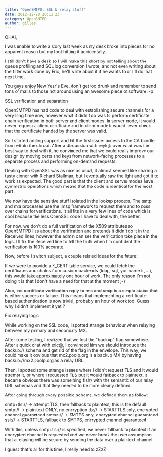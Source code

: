 ```yaml
---
title: "OpenSMTPD: SSL & relay stuff"
date: 2012-12-28 20:11:23
category: OpenSMTPD
author: gilles
---
```


OHAI,

I was unable to write a story last week as my desk broke into pieces for no apparent reason but my foot hitting it accidentally.

I still don't have a desk so I will make this short by not telling about the queue profiling and SQL log conversion I wrote, and not even writing about the filter work done by Eric, he'll write about it if he wants to or I'll do that next time.

You guys enjoy New Year's Eve, don't get too drunk and remember to send tons of mails to those not around using an awesome piece of software :-p

SSL verification and separation

OpenSMTPD has had code to deal with establishing secure channels for a very long time now, however what it didn't do was to perform certificate chain verification in both server and client modes. In server mode, it would never request a client certificate and in client mode it would never check that the certificate handed by the server was valid.

So I started adding support and hit the first issue: access to the CA bundle from within the chroot. After a discussion with reyk@ over what was the best way to deal with it, he convinced me that we could really improve our design by moving certs and keys from network-facing processes to a separate process and performing on-demand requests.

Dealing with OpenSSL was as nice as usual, it almost seemed like sharing a tasty dinner with Richard Stallman, but I eventually saw the light and got it to work as expected. The good part is that the client and server modes have symmetric operations which means that the code is identical for the most part.

We now have the sensitive stuff isolated in the lookup process. The smtp and mta processes use the imsg framework to request them and to pass over chains for verifications. It all fits in a very few lines of code which is cool because the less OpenSSL code I have to deal with, the better.

For now, we don't do a full verification of the X509 attributes so OpenSMTPD lies about the verification and pretends it didn't do it in the Received lines, however the admin can see the verification take place in the logs. I'll fix the Received line to tell the truth when I'm confident the verification is 100% accurate.

Now, before I switch subject, a couple related ideas for the future:

If we were to provide a K_CERT table service, we could fetch the certificates and chains from custom backends (ldap, sql, you name it, ...), this would take approximately one hour of work. The only reason I'm not doing it is that I don't have a need for that at the moment ;-)

Also, the certificate verification reply to mta and smtp is a simple status that is either success or failure. This means that implementing a certificate-based authentication is now trivial, probably an hour of work too. Guess why I didn't implement it yet ?

Fix relaying logic

While working on the SSL code, I spotted strange behaviour when relaying between my primary and secondary MX.

After some testing, I realized that we lost the "backup" flag somewhere. After a quick chat with eric@, I convinced him we should introduce the backup:// schema and get rid of the flag in the envelope. This way, we could make it obvious that mx2.poolp.org is a backup MX by having backup://mx2.poolp.org as a relay URL.

Then, I spotted some strange issues where I didn't request TLS and it would attempt it, or where I requested TLS but it would fallback to plaintext. It became obvious there was something fishy with the semantic of our relay URL schemas and that they needed to be more clearly defined.

After going through every possible schema, we defined them as follow:

smtp+tls:// -> attempt TLS, then fallback to plaintext, this is the default smtp:// -> plain text ONLY, no encryption tls:// -> STARTTLS only, encrypted channel guaranteed smtps:// -> SMTPS only, encrypted channel guaranteed ssl:// -> STARTTLS, fallback to SMTPS, encrypted channel guaranteed

With this, unless smtp+tls:// is specified, we never fallback to plaintext if an encrypted channel is requested and we never break the user assumption that a relaying will be secure by sending the data over a plaintext channel.

I guess that's all for this time, I really need to zZzZ
